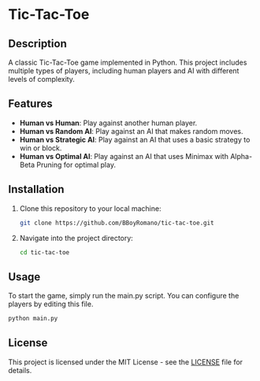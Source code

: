 # Tic-Tac-Toe

## Description
A classic Tic-Tac-Toe game implemented in Python. This project includes multiple types of players, including human players and AI with different levels of complexity.


## Features
- **Human vs Human**: Play against another human player.
- **Human vs Random AI**: Play against an AI that makes random moves.
- **Human vs Strategic AI**: Play against an AI that uses a basic strategy to win or block.
- **Human vs Optimal AI**: Play against an AI that uses Minimax with Alpha-Beta Pruning for optimal play.

## Installation
1. Clone this repository to your local machine:
   ```bash
   git clone https://github.com/BBoyRomano/tic-tac-toe.git
   ```
2. Navigate into the project directory:
   ```bash
   cd tic-tac-toe
   ```

## Usage
To start the game, simply run the main.py script. You can configure the players by editing this file.
```bash
python main.py
```

## License
This project is licensed under the MIT License - see the [LICENSE](LICENSE) file for details.
